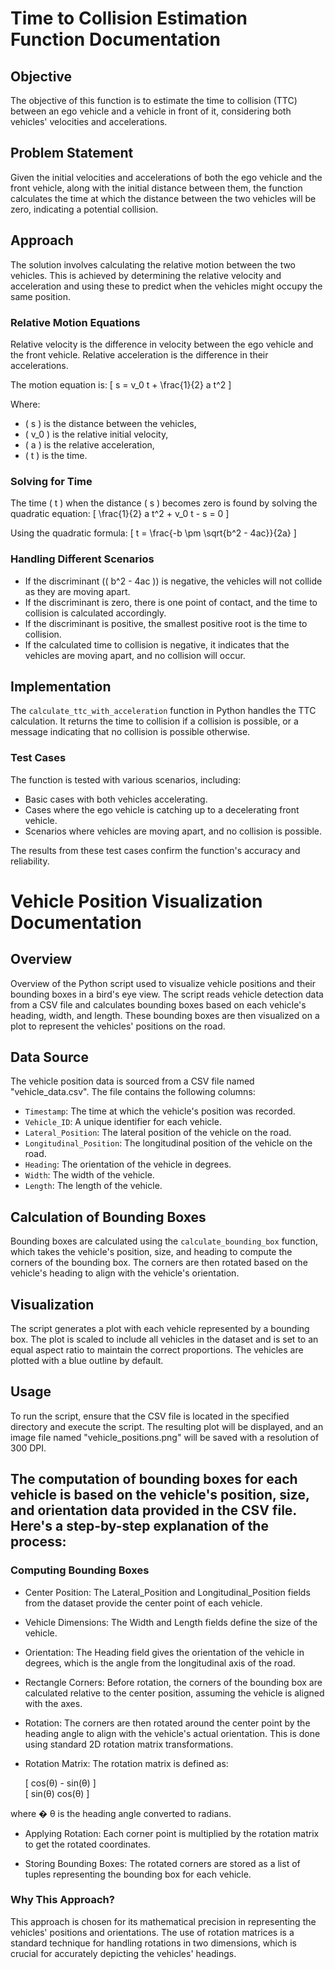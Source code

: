 # Time to Collision Estimation Function Documentation

## Objective
The objective of this function is to estimate the time to collision (TTC) between an ego vehicle and a vehicle in front of it, considering both vehicles' velocities and accelerations.

## Problem Statement
Given the initial velocities and accelerations of both the ego vehicle and the front vehicle, along with the initial distance between them, the function calculates the time at which the distance between the two vehicles will be zero, indicating a potential collision.

## Approach
The solution involves calculating the relative motion between the two vehicles. This is achieved by determining the relative velocity and acceleration and using these to predict when the vehicles might occupy the same position.

### Relative Motion Equations
Relative velocity is the difference in velocity between the ego vehicle and the front vehicle. Relative acceleration is the difference in their accelerations.

The motion equation is:
\[ s = v_0 t + \frac{1}{2} a t^2 \]

Where:
- \( s \) is the distance between the vehicles,
- \( v_0 \) is the relative initial velocity,
- \( a \) is the relative acceleration,
- \( t \) is the time.

### Solving for Time
The time \( t \) when the distance \( s \) becomes zero is found by solving the quadratic equation:
\[ \frac{1}{2} a t^2 + v_0 t - s = 0 \]

Using the quadratic formula:
\[ t = \frac{-b \pm \sqrt{b^2 - 4ac}}{2a} \]

### Handling Different Scenarios
- If the discriminant (\( b^2 - 4ac \)) is negative, the vehicles will not collide as they are moving apart.
- If the discriminant is zero, there is one point of contact, and the time to collision is calculated accordingly.
- If the discriminant is positive, the smallest positive root is the time to collision.
- If the calculated time to collision is negative, it indicates that the vehicles are moving apart, and no collision will occur.

## Implementation
The `calculate_ttc_with_acceleration` function in Python handles the TTC calculation. It returns the time to collision if a collision is possible, or a message indicating that no collision is possible otherwise.

### Test Cases
The function is tested with various scenarios, including:
- Basic cases with both vehicles accelerating.
- Cases where the ego vehicle is catching up to a decelerating front vehicle.
- Scenarios where vehicles are moving apart, and no collision is possible.

The results from these test cases confirm the function's accuracy and reliability.



# Vehicle Position Visualization Documentation

## Overview
Overview of the Python script used to visualize vehicle positions and their bounding boxes in a bird's eye view. The script reads vehicle detection data from a CSV file and calculates bounding boxes based on each vehicle's heading, width, and length. These bounding boxes are then visualized on a plot to represent the vehicles' positions on the road.

## Data Source
The vehicle position data is sourced from a CSV file named "vehicle_data.csv". The file contains the following columns:
- `Timestamp`: The time at which the vehicle's position was recorded.
- `Vehicle_ID`: A unique identifier for each vehicle.
- `Lateral_Position`: The lateral position of the vehicle on the road.
- `Longitudinal_Position`: The longitudinal position of the vehicle on the road.
- `Heading`: The orientation of the vehicle in degrees.
- `Width`: The width of the vehicle.
- `Length`: The length of the vehicle.

## Calculation of Bounding Boxes
Bounding boxes are calculated using the `calculate_bounding_box` function, which takes the vehicle's position, size, and heading to compute the corners of the bounding box. The corners are then rotated based on the vehicle's heading to align with the vehicle's orientation.

## Visualization
The script generates a plot with each vehicle represented by a bounding box. The plot is scaled to include all vehicles in the dataset and is set to an equal aspect ratio to maintain the correct proportions. The vehicles are plotted with a blue outline by default.

## Usage
To run the script, ensure that the CSV file is located in the specified directory and execute the script. The resulting plot will be displayed, and an image file named "vehicle_positions.png" will be saved with a resolution of 300 DPI.

## The computation of bounding boxes for each vehicle is based on the vehicle's position, size, and orientation data provided in the CSV file. Here's a step-by-step explanation of the process:

### Computing Bounding Boxes
- Center Position: The Lateral_Position and Longitudinal_Position fields from the dataset provide the center point of each vehicle.

- Vehicle Dimensions: The Width and Length fields define the size of the vehicle.

- Orientation: The Heading field gives the orientation of the vehicle in degrees, which is the angle from the longitudinal axis of the road.

- Rectangle Corners: Before rotation, the corners of the bounding box are calculated relative to the center position, assuming the vehicle is aligned with the axes.

- Rotation: The corners are then rotated around the center point by the heading angle to align with the vehicle's actual orientation. This is done using standard 2D rotation matrix transformations.

- Rotation Matrix: The rotation matrix is defined as:

    [ cos(θ)   - sin(θ)  ] 
   \
    [ sin(θ)    cos(θ)    ]

where 
�
θ is the heading angle converted to radians.

- Applying Rotation: Each corner point is multiplied by the rotation matrix to get the rotated coordinates.

- Storing Bounding Boxes: The rotated corners are stored as a list of tuples representing the bounding box for each vehicle.
### Why This Approach?
This approach is chosen for its mathematical precision in representing the vehicles' positions and orientations. The use of rotation matrices is a standard technique for handling rotations in two dimensions, which is crucial for accurately depicting the vehicles' headings. 



